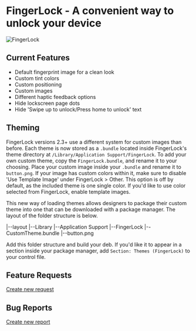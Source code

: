 # FingerLock - A convenient way to unlock your device

![FingerLock](http://mtac.app/assets/images/fingerlockbanner.png)

## Current Features

* Default fingerprint image for a clean look 
* Custom tint colors
* Custom positioning
* Custom images
* Different haptic feedback options 
* Hide lockscreen page dots
* Hide 'Swipe up to unlock/Press home to unlock' text

## Theming

FingerLock versions 2.3+ use a different system for custom images than before. Each theme is now stored as a ```.bundle``` located inside FingerLock's theme directory at ```/Library/Application Support/FingerLock```. To add your own custom theme, copy the ```FingerLock.bundle```, and rename it to your choosing. Place your custom image inside your ```.bundle``` and rename it to ```button.png```. If your image has custom colors within it, make sure to disable 'Use Template Image' under FingerLock > Other. This option is off by default, as the included theme is one single color. If you'd like to use color selected from FingerLock, enable template images.

This new way of loading themes allows designers to package their custom theme into one that can be downloaded with a package manager. The layout of the folder structure is below. 

|--layout
    |--Library
        |--Application Support
            |--FingerLock
                |--CustomTheme.bundle
                    |--button.png
                
Add this folder structure and build your deb. If you'd like it to appear in a section inside your package manager, add ```Section: Themes (FingerLock)``` to your control file.

## Feature Requests

[Create new request](https://github.com/MTACS/FingerLock/issues/new?assignees=MTACS&labels=&template=feature_request.md&title=)

## Bug Reports

[Create new report](https://github.com/MTACS/FingerLock/issues/new?assignees=MTACS&labels=bug&template=bug-report.md&title=)

